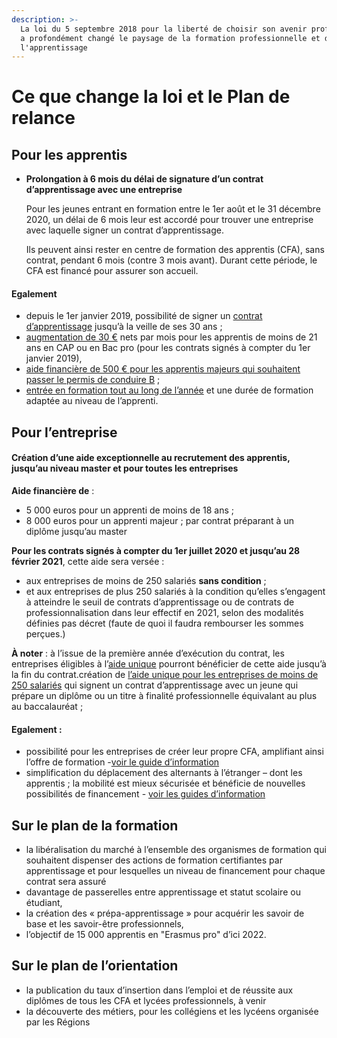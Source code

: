```yaml
---
description: >-
  La loi du 5 septembre 2018 pour la liberté de choisir son avenir professionnel
  a profondément changé le paysage de la formation professionnelle et de
  l'apprentissage
---
```


# Ce que change la loi et le Plan de relance

## Pour les apprentis

* **Prolongation à 6 mois du délai de signature d’un contrat d’apprentissage avec une entreprise**

  Pour les jeunes entrant en formation entre le 1er août et le 31 décembre 2020, un délai de 6 mois leur est accordé pour trouver une entreprise avec laquelle signer un contrat d’apprentissage.

  Ils peuvent ainsi rester en centre de formation des apprentis \(CFA\), sans contrat, pendant 6 mois \(contre 3 mois avant\). Durant cette période, le CFA est financé pour assurer son accueil.

#### Egalement 

* depuis le 1er janvier 2019, possibilité de signer un [contrat d’apprentissage](https://travail-emploi.gouv.fr/formation-professionnelle/formation-en-alternance-10751/apprentissage/contrat-apprentissage) jusqu’à la veille de ses 30 ans ;
* [augmentation de 30 €](https://travail-emploi.gouv.fr/formation-professionnelle/formation-en-alternance-10751/) nets par mois pour les apprentis de moins de 21 ans en CAP ou en Bac pro \(pour les contrats signés à compter du 1er janvier 2019\),
* [aide financière de 500 € pour les apprentis majeurs qui souhaitent passer le permis de conduire B](https://travail-emploi.gouv.fr/formation-professionnelle/formation-en-alternance-10751/apprentissage/apprentis-aide-permis) ;
* [entrée en formation tout au long de l’année](https://travail-emploi.gouv.fr/formation-professionnelle/formation-en-alternance-10751/apprentissage/contrat-apprentissage) et une durée de formation adaptée au niveau de l’apprenti.

## Pour l’entreprise

#### Création d’une aide exceptionnelle au recrutement des apprentis, jusqu’au niveau master et pour toutes les entreprises

**Aide financière de**  :

* 5 000 euros pour un apprenti de moins de 18 ans ;
* 8 000 euros pour un apprenti majeur ; par contrat préparant à un diplôme jusqu’au master

**Pour les contrats signés à compter du 1er juillet 2020 et jusqu’au 28 février 2021**, cette aide sera versée :

* aux entreprises de moins de 250 salariés **sans condition** ;
* et aux entreprises de plus 250 salariés à la condition qu’elles s’engagent à atteindre le seuil de contrats d’apprentissage ou de contrats de professionnalisation dans leur effectif en 2021, selon des modalités définies pas décret \(faute de quoi il faudra rembourser les sommes perçues.\)

**À noter** : à l’issue de la première année d’exécution du contrat, les entreprises éligibles à l’[aide unique](https://travail-emploi.gouv.fr/formation-professionnelle/entreprise-et-alternance/aide-unique) pourront bénéficier de cette aide jusqu’à la fin du contrat.création de [l’aide unique pour les entreprises de moins de 250 salariés](https://travail-emploi.gouv.fr/formation-professionnelle/entreprise-et-alternance/aide-unique) qui signent un contrat d’apprentissage avec un jeune qui prépare un diplôme ou un titre à finalité professionnelle équivalant au plus au baccalauréat ;

#### Egalement :

* possibilité pour les entreprises de créer leur propre CFA, amplifiant ainsi l’offre de formation -[voir le guide d’information](https://travail-emploi.gouv.fr/demarches-ressources-documentaires/documentation-et-publications-officielles/guides/article/kit-ouvrir-votre-propre-centre-de-formation-d-apprentis-cfa)
* simplification du déplacement des alternants à l’étranger – dont les apprentis ; la mobilité est mieux sécurisée et bénéficie de nouvelles possibilités de financement - [voir les guides d’information](https://travail-emploi.gouv.fr/demarches-ressources-documentaires/documentation-et-publications-officielles/guides/kits-mobilite-alternance)   

## **Sur le plan de la formation**

* la libéralisation du marché à l’ensemble des organismes de formation qui souhaitent dispenser des actions de formation certifiantes par apprentissage et pour lesquelles un niveau de financement pour chaque contrat sera assuré
* davantage de passerelles entre apprentissage et statut scolaire ou étudiant,
* la création des « prépa-apprentissage » pour acquérir les savoir de base et les savoir-être professionnels,
* l’objectif de 15 000 apprentis en "Erasmus pro" d’ici 2022.

## **Sur le plan de l’orientation**

* la publication du taux d’insertion dans l’emploi et de réussite aux diplômes de tous les CFA et lycées professionnels, à venir
* la découverte des métiers, pour les collégiens et les lycéens organisée par les Régions

